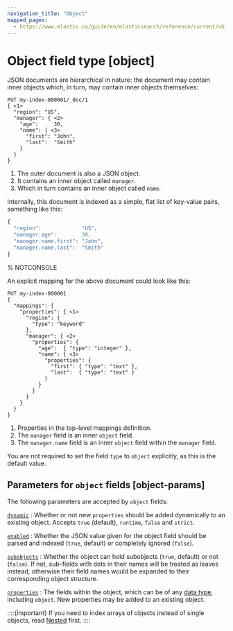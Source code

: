 ```yaml
---
navigation_title: "Object"
mapped_pages:
  - https://www.elastic.co/guide/en/elasticsearch/reference/current/object.html
---
```


# Object field type [object]


JSON documents are hierarchical in nature: the document may contain inner objects which, in turn, may contain inner objects themselves:

```console
PUT my-index-000001/_doc/1
{ <1>
  "region": "US",
  "manager": { <2>
    "age":     30,
    "name": { <3>
      "first": "John",
      "last":  "Smith"
    }
  }
}
```

1. The outer document is also a JSON object.
2. It contains an inner object called `manager`.
3. Which in turn contains an inner object called `name`.


Internally, this document is indexed as a simple, flat list of key-value pairs, something like this:

```js
{
  "region":             "US",
  "manager.age":        30,
  "manager.name.first": "John",
  "manager.name.last":  "Smith"
}
```
%  NOTCONSOLE

An explicit mapping for the above document could look like this:

```console
PUT my-index-000001
{
  "mappings": {
    "properties": { <1>
      "region": {
        "type": "keyword"
      },
      "manager": { <2>
        "properties": {
          "age":  { "type": "integer" },
          "name": { <3>
            "properties": {
              "first": { "type": "text" },
              "last":  { "type": "text" }
            }
          }
        }
      }
    }
  }
}
```

1. Properties in the top-level mappings definition.
2. The `manager` field is an inner `object` field.
3. The `manager.name` field is an inner `object` field within the `manager` field.


You are not required to set the field `type` to `object` explicitly, as this is the default value.

## Parameters for `object` fields [object-params]

The following parameters are accepted by `object` fields:

[`dynamic`](/reference/elasticsearch/mapping-reference/dynamic.md)
:   Whether or not new `properties` should be added dynamically to an existing object. Accepts `true` (default), `runtime`, `false` and `strict`.

[`enabled`](/reference/elasticsearch/mapping-reference/enabled.md)
:   Whether the JSON value given for the object field should be parsed and indexed (`true`, default) or completely ignored (`false`).

[`subobjects`](/reference/elasticsearch/mapping-reference/subobjects.md)
:   Whether the object can hold subobjects (`true`, default) or not (`false`). If not, sub-fields with dots in their names will be treated as leaves instead, otherwise their field names would be expanded to their corresponding object structure.

[`properties`](/reference/elasticsearch/mapping-reference/properties.md)
:   The fields within the object, which can be of any [data type](/reference/elasticsearch/mapping-reference/field-data-types.md), including `object`. New properties may be added to an existing object.

::::{important}
If you need to index arrays of objects instead of single objects, read [Nested](/reference/elasticsearch/mapping-reference/nested.md) first.
::::



